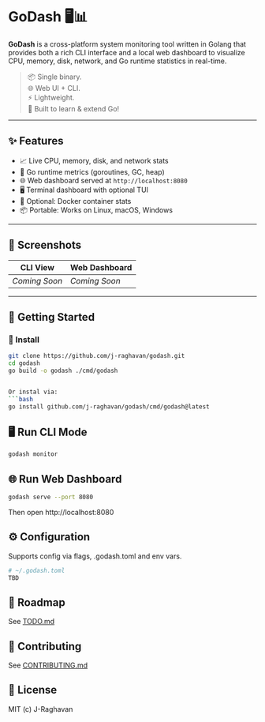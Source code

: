 # GoDash 🖥️📊

**GoDash** is a cross-platform system monitoring tool written in Golang that provides both a rich CLI interface and a local web dashboard to visualize CPU, memory, disk, network, and Go runtime statistics in real-time.

> 📦 Single binary.  
> 🌐 Web UI + CLI.  
> ⚡ Lightweight.  
> 🧠 Built to learn & extend Go!

---

## ✨ Features

- 📈 Live CPU, memory, disk, and network stats
- 🧵 Go runtime metrics (goroutines, GC, heap)
- 🌐 Web dashboard served at `http://localhost:8080`
- 🖥️ Terminal dashboard with optional TUI
- 🐳 Optional: Docker container stats
- 📦 Portable: Works on Linux, macOS, Windows

---

## 📸 Screenshots

| CLI View | Web Dashboard |
|----------|---------------|
| *Coming Soon* | *Coming Soon* |

---

## 🚀 Getting Started

### 🔧 Install

```bash
git clone https://github.com/j-raghavan/godash.git
cd godash
go build -o godash ./cmd/godash


Or instal via:
```bash
go install github.com/j-raghavan/godash/cmd/godash@latest
```

## 🖥️ Run CLI Mode

```bash
godash monitor
```

## 🌐 Run Web Dashboard
```bash
godash serve --port 8080
```
Then open http://localhost:8080


## ⚙️ Configuration

Supports config via flags, .godash.toml and env vars.

```bash
# ~/.godash.toml
TBD
```


## 🔭 Roadmap

See [TODO.md](TODO.md) 


## 🤝 Contributing

See [CONTRIBUTING.md](CONTRIBUTING.md)


## 📄 License

MIT (c) J-Raghavan


